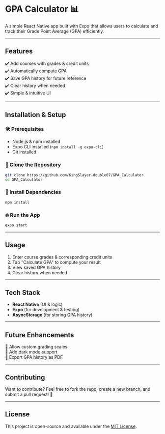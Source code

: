 # GPA Calculator 📊  
A simple React Native app built with Expo that allows users to calculate and track their Grade Point Average (GPA) efficiently.

---

## Features  
✔️ Add courses with grades & credit units  
✔️ Automatically compute GPA  
✔️ Save GPA history for future reference  
✔️ Clear history when needed  
✔️ Simple & intuitive UI  

---

## Installation & Setup  

### 🛠 Prerequisites  
- Node.js & npm installed  
- Expo CLI installed (`npm install -g expo-cli`)  
- Git installed  

### 👅 Clone the Repository  
```bash
git clone https://github.com/KingSlayer-double07/GPA_Calculator
cd GPA_Calculator
```

### 🚀 Install Dependencies  
```bash
npm install
```

### 🔥 Run the App  
```bash
expo start
```

---

## Usage  
1. Enter course grades & corresponding credit units  
2. Tap "Calculate GPA" to compute your result  
3. View saved GPA history  
4. Clear history when needed  

---


## Tech Stack  
- **React Native** (UI & logic)  
- **Expo** (for development & testing)  
- **AsyncStorage** (for storing GPA history)  

---

## Future Enhancements  
🔹 Allow custom grading scales  
🔹 Add dark mode support  
🔹 Export GPA history as PDF  

---

## Contributing  
Want to contribute? Feel free to fork the repo, create a new branch, and submit a pull request! 🚀  

---

## License  
This project is open-source and available under the [MIT License](LICENSE).


